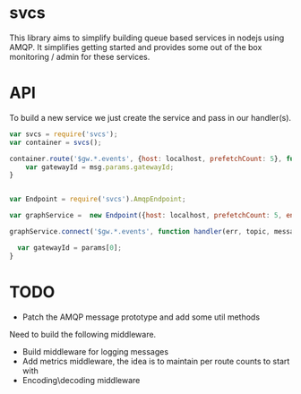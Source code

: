 # svcs

This library aims to simplify building queue based services in nodejs using AMQP.
It simplifies getting started and provides some out of the box monitoring / admin
for these services.

# API

To build a new service we just create the service and pass in our
handler(s).

```javascript
var svcs = require('svcs');
var container = svcs();

container.route('$gw.*.events', {host: localhost, prefetchCount: 5}, function handler(err, msg){
    var gatewayId = msg.params.gatewayId;
}

```

```javascript

var Endpoint = require('svcs').AmqpEndpoint;

var graphService =  new Endpoint({host: localhost, prefetchCount: 5, enableMultiAck: true});

graphService.connect('$gw.*.events', function handler(err, topic, message, params){

  var gatewayId = params[0];
}

```

# TODO

* Patch the AMQP message prototype and add some util methods

Need to build the following middleware.

* Build middleware for logging messages
* Add metrics middleware, the idea is to maintain per route counts to start with
* Encoding\decoding middleware



